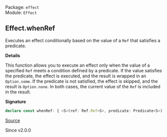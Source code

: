 Package: `effect`<br />
Module: `Effect`<br />

## Effect.whenRef

Executes an effect conditionally based on the value of a `Ref` that satisfies
a predicate.

**Details**

This function allows you to execute an effect only when the value of a
specified `Ref` meets a condition defined by a predicate. If the value
satisfies the predicate, the effect is executed, and the result is wrapped in
an `Option.some`. If the predicate is not satisfied, the effect is skipped,
and the result is `Option.none`. In both cases, the current value of the
`Ref` is included in the result.

**Signature**

```ts
declare const whenRef: { <S>(ref: Ref.Ref<S>, predicate: Predicate<S>): <A, E, R>(self: Effect<A, E, R>) => Effect<[S, Option.Option<A>], E, R>; <A, E, R, S>(self: Effect<A, E, R>, ref: Ref.Ref<S>, predicate: Predicate<S>): Effect<[S, Option.Option<A>], E, R>; }
```

[Source](https://github.com/Effect-TS/effect/tree/main/packages/effect/src/Effect.ts#L8788)

Since v2.0.0